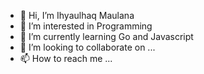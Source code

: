 - 👋 Hi, I’m Ihyaulhaq Maulana
- 👀 I’m interested in Programming
- 🌱 I’m currently learning Go and Javascript
- 💞️ I’m looking to collaborate on ...
- 📫 How to reach me ...

<!---
ihyaulhaqmaulana/ihyaulhaqmaulana is a ✨ special ✨ repository because its `README.md` (this file) appears on your GitHub profile.
You can click the Preview link to take a look at your changes.
--->
